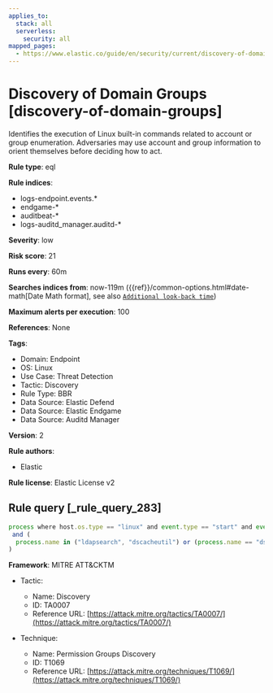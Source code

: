 ```yaml
---
applies_to:
  stack: all
  serverless:
    security: all
mapped_pages:
  - https://www.elastic.co/guide/en/security/current/discovery-of-domain-groups.html
---
```


# Discovery of Domain Groups [discovery-of-domain-groups]

Identifies the execution of Linux built-in commands related to account or group enumeration. Adversaries may use account and group information to orient themselves before deciding how to act.

**Rule type**: eql

**Rule indices**:

* logs-endpoint.events.*
* endgame-*
* auditbeat-*
* logs-auditd_manager.auditd-*

**Severity**: low

**Risk score**: 21

**Runs every**: 60m

**Searches indices from**: now-119m ({{ref}}/common-options.html#date-math[Date Math format], see also [`Additional look-back time`](docs-content://solutions/security/detect-and-alert/create-detection-rule.md#rule-schedule))

**Maximum alerts per execution**: 100

**References**: None

**Tags**:

* Domain: Endpoint
* OS: Linux
* Use Case: Threat Detection
* Tactic: Discovery
* Rule Type: BBR
* Data Source: Elastic Defend
* Data Source: Elastic Endgame
* Data Source: Auditd Manager

**Version**: 2

**Rule authors**:

* Elastic

**Rule license**: Elastic License v2

## Rule query [_rule_query_283]

```js
process where host.os.type == "linux" and event.type == "start" and event.action in ("exec", "exec_event", "executed", "process_started")
 and (
  process.name in ("ldapsearch", "dscacheutil") or (process.name == "dscl" and process.args : "*-list*")
)
```

**Framework**: MITRE ATT&CKTM

* Tactic:

    * Name: Discovery
    * ID: TA0007
    * Reference URL: [https://attack.mitre.org/tactics/TA0007/](https://attack.mitre.org/tactics/TA0007/)

* Technique:

    * Name: Permission Groups Discovery
    * ID: T1069
    * Reference URL: [https://attack.mitre.org/techniques/T1069/](https://attack.mitre.org/techniques/T1069/)



